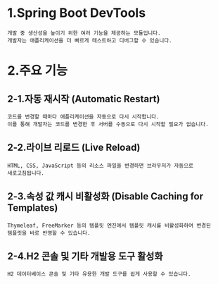 # 1.Spring Boot DevTools
    개발 중 생산성을 높이기 위한 여러 기능을 제공하는 모듈입니다.
    개발자는 애플리케이션을 더 빠르게 테스트하고 디버그할 수 있습니다. 

# 2.주요 기능
## 2-1.자동 재시작 (Automatic Restart)
    코드를 변경할 때마다 애플리케이션을 자동으로 다시 시작합니다. 
    이를 통해 개발자는 코드를 변경한 후 서버를 수동으로 다시 시작할 필요가 없습니다.

## 2-2.라이브 리로드 (Live Reload)
    HTML, CSS, JavaScript 등의 리소스 파일을 변경하면 브라우저가 자동으로 
    새로고침됩니다.

## 2-3.속성 값 캐시 비활성화 (Disable Caching for Templates)
    Thymeleaf, FreeMarker 등의 템플릿 엔진에서 템플릿 캐시를 비활성화하여 변경된 
    템플릿을 바로 반영할 수 있습니다.


## 2-4.H2 콘솔 및 기타 개발용 도구 활성화
    H2 데이터베이스 콘솔 및 기타 유용한 개발 도구를 쉽게 사용할 수 있습니다.

